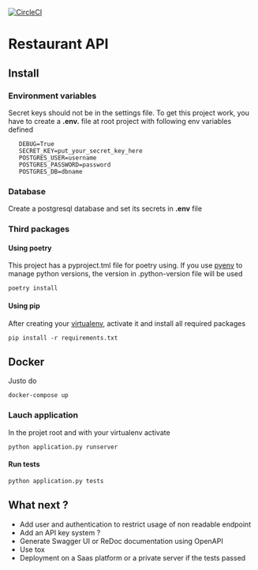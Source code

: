 [![CircleCI](https://circleci.com/gh/SBillion/restaurant-api/tree/develop.svg?style=svg)](https://circleci.com/gh/SBillion/restaurant-api/tree/develop)

# Restaurant API



## Install

### Environment variables

Secret keys should not be in the settings file. To get this project work, you
have to create a **.env.** file at root project with following env variables defined
 ```dotenv
    DEBUG=True
    SECRET_KEY=put_your_secret_key_here
    POSTGRES_USER=username
    POSTGRES_PASSWORD=password
    POSTGRES_DB=dbname
``` 

### Database

Create a postgresql database and set its secrets in **.env** file

### Third packages
#### Using poetry

This project has a pyproject.tml file for poetry using. If you use [pyenv](https://github.com/pyenv/pyenv) to manage python versions, the version in .python-version file will be used

```shell script 
poetry install
```
#### Using pip

After creating your [virtualenv](https://virtualenv.pypa.io/en/latest/userguide/), activate it and install all required packages

```shell script
pip install -r requirements.txt
```

## Docker

Justo do 

```shell script
docker-compose up
```


### Lauch application

In the projet root and with your virtualenv activate

```shell script
python application.py runserver
```

#### Run tests

```shell script
python application.py tests
```


## What next ?

 - Add user and authentication to restrict usage of non readable endpoint
 - Add an API key system ?
 - Generate Swagger UI or ReDoc documentation using OpenAPI
 - Use tox
 - Deployment on a Saas platform or a private server if the tests passed




